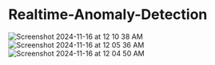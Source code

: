 # Realtime-Anomaly-Detection
![Screenshot 2024-11-16 at 12 10 38 AM](https://github.com/user-attachments/assets/f81cd6c7-810e-483c-913a-dffe5e84047b)
![Screenshot 2024-11-16 at 12 05 36 AM](https://github.com/user-attachments/assets/1608b24d-fa9c-4d81-8f3e-985dafb93fe5)
![Screenshot 2024-11-16 at 12 04 50 AM](https://github.com/user-attachments/assets/c040d519-29ea-4b36-b369-1ef60917ea30)
